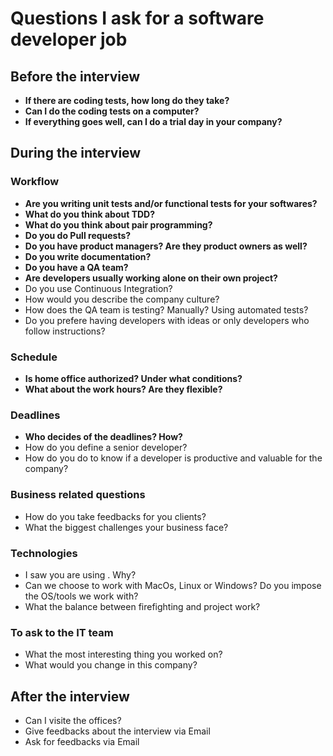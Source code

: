 # Questions I ask for a software developer job
## Before the interview

* **If there are coding tests, how long do they take?**
* **Can I do the coding tests on a computer?**
* **If everything goes well, can I do a trial day in your company?**

## During the interview


### Workflow

* **Are you writing unit tests and/or functional tests for your softwares?**
* **What do you think about TDD?**
* **What do you think about pair programming?**
* **Do you do Pull requests?**
* **Do you have product managers? Are they product owners as well?**
* **Do you write documentation?**
* **Do you have a QA team?**
* **Are developers usually working alone on their own project?**
* Do you use Continuous Integration?
* How would you describe the company culture?
* How does the QA team is testing? Manually? Using automated tests?
* Do you prefere having developers with ideas or only developers who follow instructions?


### Schedule

* **Is home office authorized? Under what conditions?**
* **What about the work hours? Are they flexible?**

### Deadlines

* **Who decides of the deadlines? How?**
* How do you define a senior developer?
* How do you do to know if a developer is productive and valuable for the company?

### Business related questions

* How do you take feedbacks for you clients? 
* What the biggest challenges your business face?

### Technologies

* I saw you are using <technology>. Why?
* Can we choose to work with MacOs, Linux or Windows? Do you impose the OS/tools we work with?
* What the balance between firefighting and project work?

### To ask to the IT team

* What the most interesting thing you worked on?
* What would you change in this company?

## After the interview

* Can I visite the offices?
* Give feedbacks about the interview via Email
* Ask for feedbacks via Email

